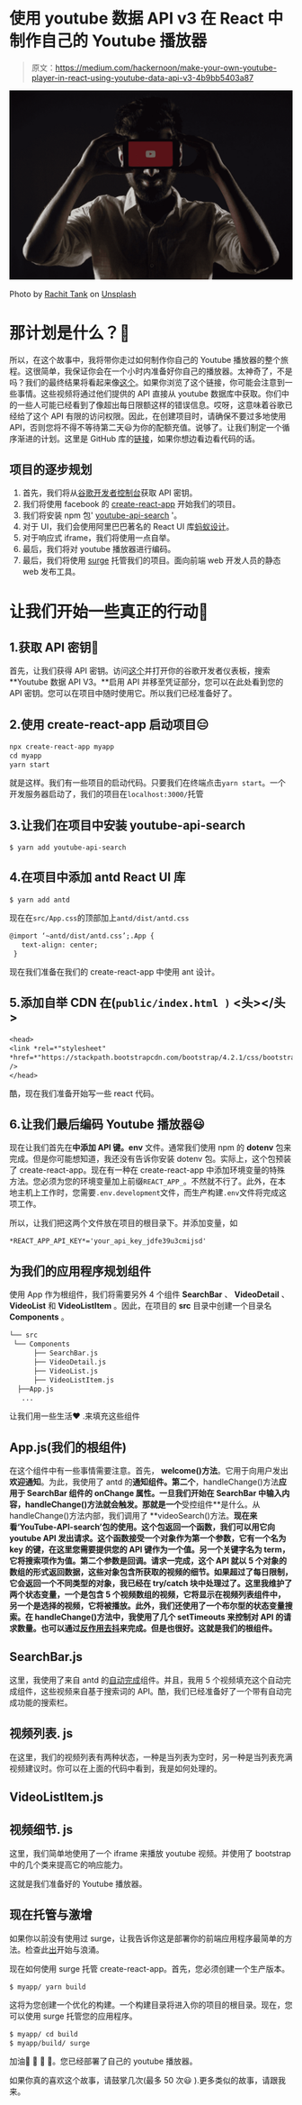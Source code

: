 # 使用 youtube 数据 API v3 在 React 中制作自己的 Youtube 播放器

> 原文：<https://medium.com/hackernoon/make-your-own-youtube-player-in-react-using-youtube-data-api-v3-4b9bb5403a87>

![](img/8eeecd9963fcfc9ebf8a2999e5555073.png)

Photo by [Rachit Tank](https://unsplash.com/@rachitank?utm_source=medium&utm_medium=referral) on [Unsplash](https://unsplash.com?utm_source=medium&utm_medium=referral)

# 那计划是什么？🤔

所以，在这个故事中，我将带你走过如何制作你自己的 Youtube 播放器的整个旅程。这很简单，我保证你会在一个小时内准备好你自己的播放器。太神奇了，不是吗？我们的最终结果将看起来像[这个](http://ytsearch.surge.sh/)。如果你浏览了这个链接，你可能会注意到一些事情。这些视频将通过他们提供的 API 直接从 youtube 数据库中获取。你们中的一些人可能已经看到了像超出每日限额这样的错误信息。哎呀，这意味着谷歌已经给了这个 API 有限的访问权限。因此，在创建项目时，请确保不要过多地使用 API，否则您将不得不等待第二天😃为你的配额充值。说够了。让我们制定一个循序渐进的计划。这里是 GitHub 库的[链接](https://github.com/dsc712/Youtube-Player-In-React)，如果你想边看边看代码的话。

## 项目的逐步规划

1.  首先，我们将从[谷歌开发者控制台](https://console.developers.google.com/)获取 API 密钥。
2.  我们将使用 facebook 的 [create-react-app](https://facebook.github.io/create-react-app/) 开始我们的项目。
3.  我们将安装 npm 包' [youtube-api-search](https://www.npmjs.com/package/youtube-api-search) '。
4.  对于 UI，我们会使用阿里巴巴著名的 React UI 库[蚂蚁设计](https://ant.design/)。
5.  对于响应式 iframe，我们将使用一点自举。
6.  最后，我们将对 youtube 播放器进行编码。
7.  最后，我们将使用 [surge](https://surge.sh/) 托管我们的项目。面向前端 web 开发人员的静态 web 发布工具。

# 让我们开始一些真正的行动💯

## 1.获取 API 密钥🔑

首先，让我们获得 API 密钥。访问[这个](https://console.developers.google.com/)并打开你的谷歌开发者仪表板，搜索 **Youtube 数据 API V3。**启用 API 并移至凭证部分，您可以在此处看到您的 API 密钥。您可以在项目中随时使用它。所以我们已经准备好了。

## 2.使用 create-react-app 启动项目😑

```
npx create-react-app myapp
cd myapp
yarn start
```

就是这样。我们有一些项目的启动代码。只要我们在终端点击`yarn start`。一个开发服务器启动了，我们的项目在`localhost:3000/`托管

## 3.让我们在项目中安装 youtube-api-search

```
$ yarn add youtube-api-search 
```

## 4.在项目中添加 antd React UI 库

```
$ yarn add antd
```

现在在`src/App.css`的顶部加上`antd/dist/antd.css`

```
@import ‘~antd/dist/antd.css’;.App { 
   text-align: center; 
 } 
```

现在我们准备在我们的 create-react-app 中使用 ant 设计。

## 5.添加自举 CDN 在(`public/index.html )` <头></头>

```
<head>
<link *rel=*"stylesheet" *href=*"https://stackpath.bootstrapcdn.com/bootstrap/4.2.1/css/bootstrap.min.css" />
</head>
```

酷，现在我们准备开始写一些 react 代码。

## 6.让我们最后编码 Youtube 播放器😃

现在让我们首先在**中添加 **API 键**。env** 文件。通常我们使用 npm 的 **dotenv** 包来完成。但是你可能想知道，我还没有告诉你安装 dotenv 包。实际上，这个包预装了 create-react-app。现在有一种在 create-react-app 中添加环境变量的特殊方法。您必须为您的环境变量加上前缀`REACT_APP_`。不然就不行了。此外，在本地主机上工作时，您需要`.env.development`文件，而生产构建`.env`文件将完成这项工作。

所以，让我们把这两个文件放在项目的根目录下。并添加变量，如

```
*REACT_APP_API_KEY*='your_api_key_jdfe39u3cmijsd'
```

## 为我们的应用程序规划组件

使用 App 作为根组件，我们将需要另外 4 个组件 **SearchBar** 、 **VideoDetail** 、 **VideoList** 和 **VideoListItem** 。因此，在项目的 **src** 目录中创建一个目录名 **Components** 。

```
└── src
 └── Components
      ├── SearchBar.js
      ├── VideoDetail.js 
      ├── VideoList.js
      ├── VideoListItem.js
  ├──App.js
   ...
```

让我们用一些生活❤ ️.来填充这些组件

## App.js(我们的根组件)

在这个组件中有一些事情需要注意。首先， **welcome()方法**。它用于向用户发出**欢迎通知**。为此，我使用了 antd 的**通知组件。第二个**，handleChange()方法**应用于 **SearchBar 组件**的 onChange 属性。一旦我们开始在 SearchBar 中输入内容，handleChange()方法就会触发。那就是一个**受控组件**是什么。从 handleChange()方法内部，我们调用了 **videoSearch()方法。**现在来看‘YouTube-API-search’包的使用。这个包返回一个函数，我们可以用它向 youtube API 发出请求。这个函数接受一个对象作为第一个参数，它有一个名为 key 的键，在这里您需要提供您的 API 键作为一个值。另一个关键字名为 term，它将搜索项作为值。第二个参数是回调。请求一完成，这个 API 就以 5 个对象的数组的形式返回数据，这些对象包含所获取的视频的细节。如果超过了每日限制，它会返回一个不同类型的对象，我已经在 try/catch 块中处理过了。这里我维护了两个状态变量，一个是包含 5 个视频数组的视频，它将显示在视频列表组件中，另一个是选择的视频，它将被播放。此外，我们还使用了一个布尔型的状态变量搜索。在 handleChange()方法中，我使用了几个 setTimeouts 来控制对 API 的请求数量。也可以通过[反作用去抖](https://www.npmjs.com/package/react-debounce-input)来完成。但是也很好。这就是我们的根组件。**

## SearchBar.js

这里，我使用了来自 antd 的[自动完成](https://ant.design/components/auto-complete/)组件。并且，我用 5 个视频填充这个自动完成组件，这些视频来自基于搜索词的 API。酷，我们已经准备好了一个带有自动完成功能的搜索栏。

## **视频列表. js**

在这里，我们的视频列表有两种状态，一种是当列表为空时，另一种是当列表充满视频建议时。你可以在上面的代码中看到，我是如何处理的。

## VideoListItem.js

## 视频细节. js

这里，我们简单地使用了一个 iframe 来播放 youtube 视频。并使用了 bootstrap 中的几个类来提高它的响应能力。

这就是我们准备好的 Youtube 播放器。

## 现在托管与激增

如果你以前没有使用过 surge，让我告诉你这是部署你的前端应用程序最简单的方法。检查此[出](https://surge.sh/help/getting-started-with-surge)开始与浪涌。

现在如何使用 surge 托管 create-react-app。首先，您必须创建一个生产版本。

```
$ myapp/ yarn build
```

这将为您创建一个优化的构建。一个构建目录将进入你的项目的根目录。现在，您可以使用 surge 托管您的应用程序。

```
$ myapp/ cd build
$ myapp/build/ surge
```

加油🎉 🎉 🎉 🎉。您已经部署了自己的 youtube 播放器。

如果你真的喜欢这个故事，请鼓掌几次(最多 50 次😃 ).更多类似的故事，请跟我来。